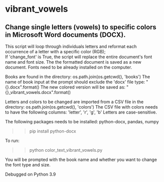 # vibrant_vowels
Change single letters (vowels) to specific colors in Microsoft Word documents (DOCX).
---
This script will loop through individuals letters and reformat each occurrence of a letter with a specific color (RGB);  
If 'change_font' is True, the script will replace the entire document's font name and font size.
The the formatted document is saved as a new document.
Fonts need to be already installed on the computer.

Books are found in the directory: os.path.join(os.getcwd(), 'books')
The name of book input at the prompt should exclude the 'docx' file type: "{}.docx".format()
The new colored version will be saved as: "{}_vibrant_vowels.docx".format()

Letters and colors to be changed are imported from a CSV file in the directory: os.path.join(os.getcwd(), 'colors')
The CSV file with colors needs to have the following columns: 'letter', 'r', 'g', 'b'
Letters are case-sensitive.

The following packages needs to be installed: python-docx, pandas, numpy
>> pip install python-docx

To run:
>> python color_text_vibrant_vowels.py

You will be prompted with the book name and whether you want to change the font type and size.

Debugged on Python 3.9
